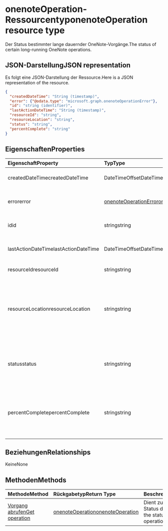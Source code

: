 # <a name="onenoteoperation-resource-type"></a><span data-ttu-id="d75b4-101">onenoteOperation-Ressourcentyp</span><span class="sxs-lookup"><span data-stu-id="d75b4-101">onenoteOperation resource type</span></span>

<span data-ttu-id="d75b4-102">Der Status bestimmter lange dauernder OneNote-Vorgänge.</span><span class="sxs-lookup"><span data-stu-id="d75b4-102">The status of certain long-running OneNote operations.</span></span>

## <a name="json-representation"></a><span data-ttu-id="d75b4-103">JSON-Darstellung</span><span class="sxs-lookup"><span data-stu-id="d75b4-103">JSON representation</span></span>

<span data-ttu-id="d75b4-104">Es folgt eine JSON-Darstellung der Ressource.</span><span class="sxs-lookup"><span data-stu-id="d75b4-104">Here is a JSON representation of the resource.</span></span>

<!-- {
  "blockType": "resource",
  "optionalProperties": [

  ],
  "@odata.type": "microsoft.graph.onenoteOperation"
}-->

```json
{
  "createdDateTime": "String (timestamp)",
  "error": {"@odata.type": "microsoft.graph.onenoteOperationError"},
  "id": "string (identifier)",
  "lastActionDateTime": "String (timestamp)",
  "resourceId": "string",
  "resourceLocation": "string",
  "status": "string",
  "percentComplete": "string"
}

```
## <a name="properties"></a><span data-ttu-id="d75b4-105">Eigenschaften</span><span class="sxs-lookup"><span data-stu-id="d75b4-105">Properties</span></span>
| <span data-ttu-id="d75b4-106">Eigenschaft</span><span class="sxs-lookup"><span data-stu-id="d75b4-106">Property</span></span>     | <span data-ttu-id="d75b4-107">Typ</span><span class="sxs-lookup"><span data-stu-id="d75b4-107">Type</span></span>   |<span data-ttu-id="d75b4-108">Beschreibung</span><span class="sxs-lookup"><span data-stu-id="d75b4-108">Description</span></span>|
|:---------------|:--------|:----------|
|<span data-ttu-id="d75b4-109">createdDateTime</span><span class="sxs-lookup"><span data-stu-id="d75b4-109">createdDateTime</span></span>| <span data-ttu-id="d75b4-110">DateTimeOffset</span><span class="sxs-lookup"><span data-stu-id="d75b4-110">DateTimeOffset</span></span> |<span data-ttu-id="d75b4-111">Die Startzeit des Vorgangs.</span><span class="sxs-lookup"><span data-stu-id="d75b4-111">The start time of the operation.</span></span>|
|<span data-ttu-id="d75b4-112">error</span><span class="sxs-lookup"><span data-stu-id="d75b4-112">error</span></span>|[<span data-ttu-id="d75b4-113">onenoteOperationError</span><span class="sxs-lookup"><span data-stu-id="d75b4-113">onenoteOperationError</span></span>](onenoteoperationerror.md)|<span data-ttu-id="d75b4-114">Der Fehler, der vom Vorgang zurückgegeben wird.</span><span class="sxs-lookup"><span data-stu-id="d75b4-114">The error returned by the operation.</span></span>|
|<span data-ttu-id="d75b4-115">id</span><span class="sxs-lookup"><span data-stu-id="d75b4-115">id</span></span>|<span data-ttu-id="d75b4-116">string</span><span class="sxs-lookup"><span data-stu-id="d75b4-116">string</span></span>|<span data-ttu-id="d75b4-117">Die Vorgangs-ID. Schreibgeschützt.</span><span class="sxs-lookup"><span data-stu-id="d75b4-117">The operation id. Read-only.</span></span>|
|<span data-ttu-id="d75b4-118">lastActionDateTime</span><span class="sxs-lookup"><span data-stu-id="d75b4-118">lastActionDateTime</span></span>| <span data-ttu-id="d75b4-119">DateTimeOffset</span><span class="sxs-lookup"><span data-stu-id="d75b4-119">DateTimeOffset</span></span> |<span data-ttu-id="d75b4-120">Der Zeitpunkt der letzten Aktion des Vorgangs.</span><span class="sxs-lookup"><span data-stu-id="d75b4-120">The time of the last action of the operation.</span></span>|
|<span data-ttu-id="d75b4-121">resourceId</span><span class="sxs-lookup"><span data-stu-id="d75b4-121">resourceId</span></span>|<span data-ttu-id="d75b4-122">string</span><span class="sxs-lookup"><span data-stu-id="d75b4-122">string</span></span>|<span data-ttu-id="d75b4-123">Die Ressourcen-ID.</span><span class="sxs-lookup"><span data-stu-id="d75b4-123">The resource id.</span></span>|
|<span data-ttu-id="d75b4-124">resourceLocation</span><span class="sxs-lookup"><span data-stu-id="d75b4-124">resourceLocation</span></span>|<span data-ttu-id="d75b4-125">string</span><span class="sxs-lookup"><span data-stu-id="d75b4-125">string</span></span>|<span data-ttu-id="d75b4-p101">Der Ressourcen-URI für das Objekt. Beispielsweise der Ressource-URI für eine kopierte Seite oder einen kopierten Abschnitt.</span><span class="sxs-lookup"><span data-stu-id="d75b4-p101">The resource URI for the object. For example, the resource URI for a copied page or section.</span></span> |
|<span data-ttu-id="d75b4-128">status</span><span class="sxs-lookup"><span data-stu-id="d75b4-128">status</span></span>|<span data-ttu-id="d75b4-129">string</span><span class="sxs-lookup"><span data-stu-id="d75b4-129">string</span></span>|<span data-ttu-id="d75b4-130">Der aktuellen Status des Vorgangs: `notstarted`, `running`, `completed`, `failed`</span><span class="sxs-lookup"><span data-stu-id="d75b4-130">The current status of the operation: `notstarted`, `running`, `completed`, `failed`</span></span> |
|<span data-ttu-id="d75b4-131">percentComplete</span><span class="sxs-lookup"><span data-stu-id="d75b4-131">percentComplete</span></span>|<span data-ttu-id="d75b4-132">string</span><span class="sxs-lookup"><span data-stu-id="d75b4-132">string</span></span>|<span data-ttu-id="d75b4-133">Der abgeschlossene Prozentsatz des Vorgangs, sofern der Vorgang noch den Status `running` hat.</span><span class="sxs-lookup"><span data-stu-id="d75b4-133">The operation percent complete if the operation is still in `running` status</span></span>

## <a name="relationships"></a><span data-ttu-id="d75b4-134">Beziehungen</span><span class="sxs-lookup"><span data-stu-id="d75b4-134">Relationships</span></span>
<span data-ttu-id="d75b4-135">Keine</span><span class="sxs-lookup"><span data-stu-id="d75b4-135">None</span></span>


## <a name="methods"></a><span data-ttu-id="d75b4-136">Methoden</span><span class="sxs-lookup"><span data-stu-id="d75b4-136">Methods</span></span>

| <span data-ttu-id="d75b4-137">Methode</span><span class="sxs-lookup"><span data-stu-id="d75b4-137">Method</span></span>           | <span data-ttu-id="d75b4-138">Rückgabetyp</span><span class="sxs-lookup"><span data-stu-id="d75b4-138">Return Type</span></span>    |<span data-ttu-id="d75b4-139">Beschreibung</span><span class="sxs-lookup"><span data-stu-id="d75b4-139">Description</span></span>|
|:---------------|:--------|:----------|
|[<span data-ttu-id="d75b4-140">Vorgang abrufen</span><span class="sxs-lookup"><span data-stu-id="d75b4-140">Get operation</span></span>](../api/onenoteoperation_get.md) | [<span data-ttu-id="d75b4-141">onenoteOperation</span><span class="sxs-lookup"><span data-stu-id="d75b4-141">onenoteOperation</span></span>](onenoteoperation.md) |<span data-ttu-id="d75b4-142">Dient zum Abrufen des Status des Vorgangs.</span><span class="sxs-lookup"><span data-stu-id="d75b4-142">Get the status of the operation.</span></span> |

<!-- uuid: 8fcb5dbc-d5aa-4681-8e31-b001d5168d79
2015-10-25 14:57:30 UTC -->
<!-- {
  "type": "#page.annotation",
  "description": "onenoteOperation resource",
  "keywords": "",
  "section": "documentation",
  "tocPath": ""
}-->
